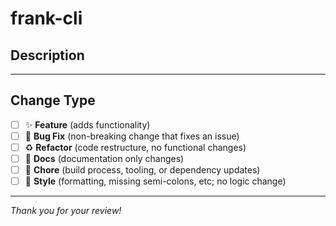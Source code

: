 # frank-cli

## Description
<!-- A clear and concise summary of the changes and their purpose. -->

---

## Change Type

- [ ] ✨ **Feature** (adds functionality)
- [ ] 🐛 **Bug Fix** (non-breaking change that fixes an issue)
- [ ] ♻️ **Refactor** (code restructure, no functional changes)
- [ ] 📝 **Docs** (documentation only changes)
- [ ] 🧹 **Chore** (build process, tooling, or dependency updates)
- [ ] 🎨 **Style** (formatting, missing semi-colons, etc; no logic change)

---

*Thank you for your review!*
